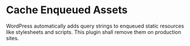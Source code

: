 # Cache Enqueued Assets
WordPress automatically adds query strings to enqueued static resources like stylesheets and scripts. This plugin shall remove them on production sites.

